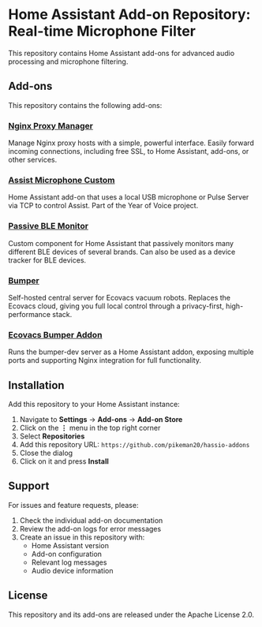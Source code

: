 # Home Assistant Add-on Repository: Real-time Microphone Filter

This repository contains Home Assistant add-ons for advanced audio processing and microphone filtering.

## Add-ons

This repository contains the following add-ons:

### [Nginx Proxy Manager](./addon-nginx-proxy-manager)
Manage Nginx proxy hosts with a simple, powerful interface. Easily forward incoming connections, including free SSL, to Home Assistant, add-ons, or other services.

### [Assist Microphone Custom](./assist_microphone)
Home Assistant add-on that uses a local USB microphone or Pulse Server via TCP to control Assist. Part of the Year of Voice project.

### [Passive BLE Monitor](./ble_monitor)
Custom component for Home Assistant that passively monitors many different BLE devices of several brands. Can also be used as a device tracker for BLE devices.

### [Bumper](./bumper-dev)
Self-hosted central server for Ecovacs vacuum robots. Replaces the Ecovacs cloud, giving you full local control through a privacy-first, high-performance stack.

### [Ecovacs Bumper Addon](./ecovacs-bumper)
Runs the bumper-dev server as a Home Assistant addon, exposing multiple ports and supporting Nginx integration for full functionality.

## Installation

Add this repository to your Home Assistant instance:

1. Navigate to **Settings** → **Add-ons** → **Add-on Store**
2. Click on the **⋮** menu in the top right corner
3. Select **Repositories**
4. Add this repository URL: `https://github.com/pikeman20/hassio-addons`
5. Close the dialog
6. Click on it and press **Install**

## Support

For issues and feature requests, please:

1. Check the individual add-on documentation
2. Review the add-on logs for error messages
3. Create an issue in this repository with:
   - Home Assistant version
   - Add-on configuration
   - Relevant log messages
   - Audio device information

## License

This repository and its add-ons are released under the Apache License 2.0.